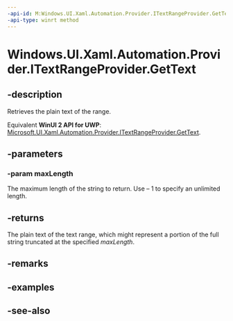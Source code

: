 ```yaml
---
-api-id: M:Windows.UI.Xaml.Automation.Provider.ITextRangeProvider.GetText(System.Int32)
-api-type: winrt method
---
```


<!-- Method syntax
public string GetText(System.Int32 maxLength)
-->

# Windows.UI.Xaml.Automation.Provider.ITextRangeProvider.GetText

## -description
Retrieves the plain text of the range.

Equivalent **WinUI 2 API for UWP**: [Microsoft.UI.Xaml.Automation.Provider.ITextRangeProvider.GetText](/windows/winui/api/microsoft.ui.xaml.automation.provider.itextrangeprovider.gettext).

## -parameters
### -param maxLength
The maximum length of the string to return. Use – 1 to specify an unlimited length.

## -returns
The plain text of the text range, which might represent a portion of the full string truncated at the specified *maxLength*.

## -remarks

## -examples

## -see-also
